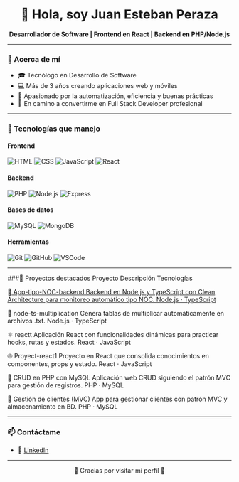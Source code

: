 <h1 align="center">👋 Hola, soy Juan Esteban Peraza</h1>

<p align="center">
  <b>Desarrollador de Software | Frontend en React | Backend en PHP/Node.js</b>
</p>

---

### 🧠 Acerca de mí

- 🎓 Tecnólogo en Desarrollo de Software
- 💻 Más de 3 años creando aplicaciones web y móviles
- 🔁 Apasionado por la automatización, eficiencia y buenas prácticas
- 🚀 En camino a convertirme en Full Stack Developer profesional

---

### 💼 Tecnologías que manejo

#### Frontend
![HTML](https://img.shields.io/badge/HTML5-E34F26?style=flat&logo=html5&logoColor=white)
![CSS](https://img.shields.io/badge/CSS3-1572B6?style=flat&logo=css3&logoColor=white)
![JavaScript](https://img.shields.io/badge/JavaScript-F7DF1E?style=flat&logo=javascript&logoColor=black)
![React](https://img.shields.io/badge/React-20232A?style=flat&logo=react&logoColor=61DAFB)

#### Backend
![PHP](https://img.shields.io/badge/PHP-777BB4?style=flat&logo=php&logoColor=white)
![Node.js](https://img.shields.io/badge/Node.js-43853D?style=flat&logo=node.js&logoColor=white)
![Express](https://img.shields.io/badge/Express.js-000000?style=flat&logo=express&logoColor=white)

#### Bases de datos
![MySQL](https://img.shields.io/badge/MySQL-4479A1?style=flat&logo=mysql&logoColor=white)
![MongoDB](https://img.shields.io/badge/MongoDB-4EA94B?style=flat&logo=mongodb&logoColor=white)

#### Herramientas
![Git](https://img.shields.io/badge/Git-F05032?style=flat&logo=git&logoColor=white)
![GitHub](https://img.shields.io/badge/GitHub-181717?style=flat&logo=github&logoColor=white)
![VSCode](https://img.shields.io/badge/VS_Code-007ACC?style=flat&logo=visual-studio-code&logoColor=white)

---

###📂 Proyectos destacados
Proyecto	Descripción	Tecnologías

📡[ App-tipo-NOC-backend	Backend en Node.js y TypeScript con Clean Architecture para monitoreo automático tipo NOC.	Node.js · TypeScript](https://github.com/Juanfull10/App-tipo-NOC-backend)

🔢 node-ts-multiplication	Genera tablas de multiplicar automáticamente en archivos .txt.	Node.js · TypeScript

⚛️ reactt	Aplicación React con funcionalidades dinámicas para practicar hooks, rutas y estados.	React · JavaScript

🌐 Proyect-react1	Proyecto en React que consolida conocimientos en componentes, props y estado.	React · JavaScript

🔧 CRUD en PHP con MySQL	Aplicación web CRUD siguiendo el patrón MVC para gestión de registros.	PHP · MySQL

📱 Gestión de clientes (MVC)	App para gestionar clientes con patrón MVC y almacenamiento en BD.	PHP · MySQL

---

### 📫 Contáctame


- 💼 [LinkedIn](https://www.linkedin.com/in/juan-esteban-peraza-diaz-652261166/)

---

<p align="center">
  🚀 Gracias por visitar mi perfil 🚀
</p>

